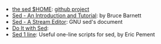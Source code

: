 - [the sed $HOME][1]: [github project](https://github.com/aureliojargas/sed.sf.net)
- [Sed - An Introduction and Tutorial][2]: by Bruce Barnett
- [Sed - A Stream Editor][3]: GNU sed's document
- [Do It with Sed][4]:  
- [Sed 1 line][5]: Useful one-line scripts for sed, by Eric Pement



[1]:http://sed.sourceforge.net/
[2]:http://www.grymoire.com/Unix/Sed.html
[3]:https://www.gnu.org/software/sed/manual/sed.html
[4]:local/do_it_with_sed.md
[5]:local/sed1line.md
